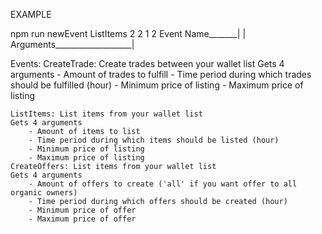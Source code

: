 
EXAMPLE

npm run newEvent ListItems 2 2 1 2
Event Name_______|          |
Arguments___________________|


Events:
    CreateTrade: Create trades between your wallet list
    Gets 4 arguments
        - Amount of trades to fulfill
        - Time period during which trades should be fulfilled (hour)
        - Minimum price of listing
        - Maximum price of listing

    ListItems: List items from your wallet list
    Gets 4 arguments
        - Amount of items to list
        - Time period during which items should be listed (hour)
        - Minimum price of listing
        - Maximum price of listing
    CreateOffers: List items from your wallet list
    Gets 4 arguments
        - Amount of offers to create ('all' if you want offer to all organic owners)
        - Time period during which offers should be created (hour)
        - Minimum price of offer
        - Maximum price of offer
                     